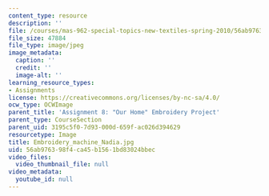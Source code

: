 ```yaml
---
content_type: resource
description: ''
file: /courses/mas-962-special-topics-new-textiles-spring-2010/56ab976398f4ca45b1561bd83024bbec_Embroidery_machine_Nadia.jpg
file_size: 47884
file_type: image/jpeg
image_metadata:
  caption: ''
  credit: ''
  image-alt: ''
learning_resource_types:
- Assignments
license: https://creativecommons.org/licenses/by-nc-sa/4.0/
ocw_type: OCWImage
parent_title: 'Assignment 8: "Our Home" Embroidery Project'
parent_type: CourseSection
parent_uid: 3195c5f0-7d93-000d-659f-ac026d394629
resourcetype: Image
title: Embroidery_machine_Nadia.jpg
uid: 56ab9763-98f4-ca45-b156-1bd83024bbec
video_files:
  video_thumbnail_file: null
video_metadata:
  youtube_id: null
---
```


